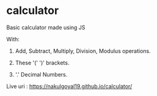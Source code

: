 # calculator
Basic calculator made using JS

With:
  1. Add, Subtract, Multiply, Division, Modulus operations.
  
  2. These '(' ')' brackets.
  
  3. '.' Decimal Numbers.

Live uri : https://nakulgoyal19.github.io/calculator/
